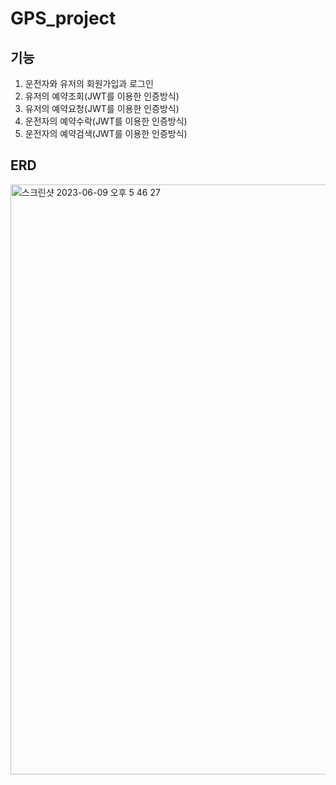 # GPS_project

## 기능
1. 운전자와 유저의 회원가입과 로그인
2. 유저의 예약조회(JWT를 이용한 인증방식)
3. 유저의 예약요청(JWT를 이용한 인증방식) 
4. 운전자의 예약수락(JWT를 이용한 인증방식) 
5. 운전자의 예약검색(JWT를 이용한 인증방식)  

## ERD

<img width="944" alt="스크린샷 2023-06-09 오후 5 46 27" src="https://github.com/devdev2022/GPS_project/assets/100466989/3ddb65ce-2b9b-46b9-b44f-b0fa7b20dfdd">
